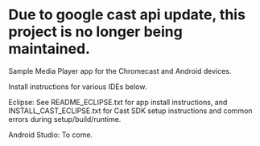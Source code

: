 

<h1>Due to google cast api update, this project is no longer being maintained.</h1>

Sample Media Player app for the Chromecast and Android devices.

Install instructions for various IDEs below.

Eclipse:
See README_ECLIPSE.txt for app install instructions, and INSTALL_CAST_ECLIPSE.txt for Cast SDK setup instructions and common errors during setup/build/runtime. 

Android Studio:
To come.
